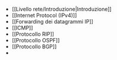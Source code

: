 - [[Livello rete/Introduzione|Introduzione]]
- [[Internet Protocol (IPv4)]]
- [[Forwarding dei datagrammi IP]]
- [[ICMP]]
- [[Protocollo RIP]]
- [[Protocollo OSPF]]
- [[Protocollo BGP]]
- 